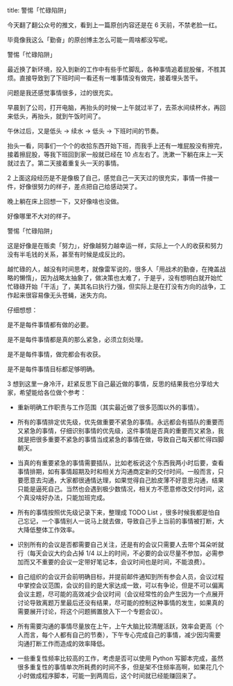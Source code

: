 title: 警惕「忙碌陷阱」

今天翻了翻公众号的推文，看到上一篇原创内容还是在 6 天前，不禁老脸一红。

毕竟像我这么「勤奋」的原创博主怎么可能一周啥都没写呢。

警惕「忙碌陷阱」

最近换了新环境，投入到新的工作中有些手忙脚乱，各种事情追着屁股催，不胜其烦。直接导致到了下班时间一看还有一堆事情没有做完，接着埋头苦干。

问题是我还感觉事情很多，过的很充实。

早晨到了公司，打开电脑，再抬头的时候一上午就过半了，去茶水间续杯水，再回来低头，再抬头，就到午饭时间了。

午休过后，又是低头 -> 续水 -> 低头 -> 下班时间的节奏。

抬头一看，同事们一个个的收拾东西开始下班，而我手上还有一堆屁股没有擦完，接着擦屁股，等我下班回到家一般就已经在 10 点左右了。洗漱一下躺在床上一天就过去了。第二天接着重复头一天的事情。

2
上面这段经历是不是像极了自己，感觉自己一天天过的很充实，事情一件接一件，好像很努力的样子，差点把自己给感动哭了。

晚上躺在床上回想一下，又好像啥也没做。

好像哪里不大对的样子。

警惕「忙碌陷阱」

这是好像是在贩卖「努力」，好像越努力越幸运一样，实际上一个人的收获和努力没有半毛钱的关系，甚至有时候是成反比的。

越忙碌的人，越没有时间思考，就像雷军说的，很多人「用战术的勤奋，在掩盖战略的懒惰」，因为战略太抽象了，做决策也太难了，于是乎，没有想明白就开始忙忙碌碌开始「干活」了，美其名曰执行力强，但实际上是在打没有方向的战争，工作起来很容易像无头苍蝇，迷失方向。

仔细想想：

是不是每件事情都有做的必要。

是不是每件事情都是真的那么紧急，必须立刻处理。

是不是每件事情，做完都会有收获。

是不是每件事情目标都足够明确。

3
想到这里一身冷汗，赶紧反思下自己最近做的事情，反思的结果我也分享给大家，希望能给各位做个参考：

- 重新明确工作职责与工作范围（其实最近做了很多范围以外的事情）。
- 所有的事情排定优先级，优先做重要不紧急的事情。永远都会有插队的重要而又紧急的事情，仔细识别事情的优先级，这件事情是否真的重要而又紧急，我就是把很多重要不紧急的事情当成紧急的事情在做，导致自己每天都忙得四脚朝天。

- 当真的有重要紧急的事情需要插队，比如老板说这个东西我两小时后要，查看事情排期，如有事情超期及时和相关方沟通商定新的交付时间。一般而言，只要愿意去沟通，大家都很通情达理，如果觉得自己脸皮薄不好意思沟通，结果只能是逼死自己。当然也会遇到极少数情况，相关方不愿意修改交付时间，这个真没啥好办法，只能加班完成。
- 所有的事情按照优先级记录下来，整理成 TODO List ，很多时候我都是怕自己忘记，一个事情别人一说马上就去做，导致自己手上当前的事情被打断，大大降低整体工作效率。
- 识别所有的会议是否都需要自己关注，还是有的会议只需要人去带个耳朵听就行（每天会议大约会占掉 1/4 以上的时间，不必要的会议尽量不参加，必需参加而又不重要的会议一定带好笔记本，会议时间也是时间，不能浪费）。
- 自己组织的会议开会前明确目标，并提前邮件通知到所有参会人员，会议过程中掌控会议范围，会议的目的是大家达成一致，可以有争论，但是不可以偏离会议主题，尽可能的高效减少会议时间（会议经常性的会产生因为一个点展开讨论导致离题万里最后还没有结果，尽可能的控制这种事情的发生，如果真的需要展开讨论，将这个问题搁置放入下一个专题会议）。
- 所有需要沟通的事情尽量放在上午，上午大脑比较清醒活跃，效率会更高（个人而言，每个人都有自己的节奏），下午专心完成自己的事情，减少因沟需要沟通打断工作而造成的效率降低。
- 一些重复性频率比较高的工作，考虑是否可以使用 Python 写脚本完成，虽然很多重复性的事情单次所耗费的时间不多，但是架不住频率高啊，如果花几个小时做成程序脚本，可能一到两周后，这个时间就已经能赚回来了。
